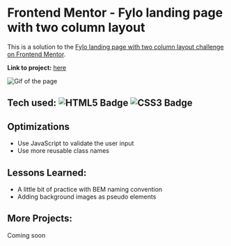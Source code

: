 # Frontend Mentor - Fylo landing page with two column layout
This is a solution to the [Fylo landing page with two column layout challenge on Frontend Mentor](https://www.frontendmentor.io/challenges/fylo-landing-page-with-two-column-layout-5ca5ef041e82137ec91a50f5).

**Link to project:** [here](https://fylo-two-column-landing-page.netlify.app/)

![Gif of the page](https://media.giphy.com/media/DyZETaSTjKDGQ3zmqF/giphy.gif)

## Tech used: ![HTML5 Badge](https://img.shields.io/badge/-HTML5-E34F26?logo=HTML5&logoColor=white&style=flat) ![CSS3 Badge](https://img.shields.io/badge/-CSS3-1572B6?logo=CSS3&logoColor=white&style=flat)

## Optimizations

- Use JavaScript to validate the user input
- Use more reusable class names

## Lessons Learned:

- A little bit of practice with BEM naming convention
- Adding background images as pseudo elements

## More Projects:

Coming soon
